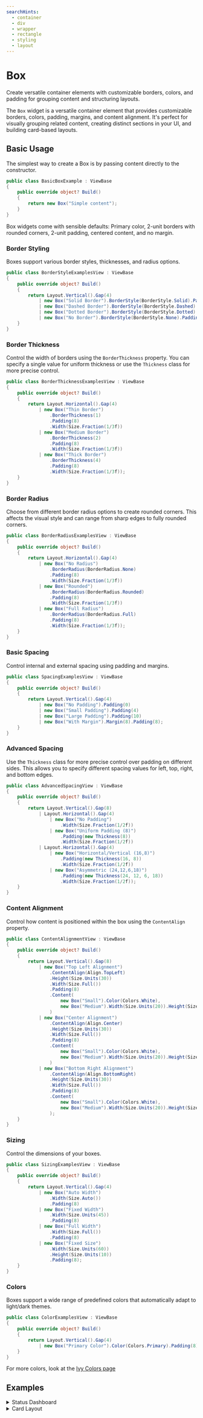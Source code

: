 ```yaml
---
searchHints:
  - container
  - div
  - wrapper
  - rectangle
  - styling
  - layout
---
```


# Box

<Ingress>
Create versatile container elements with customizable borders, colors, and padding for grouping content and structuring layouts.
</Ingress>

The `Box` widget is a versatile container element that provides customizable borders, colors, padding, margins, and content alignment. It's perfect for visually grouping related content, creating distinct sections in your UI, and building card-based layouts.

## Basic Usage

The simplest way to create a Box is by passing content directly to the constructor.

```csharp demo-tabs
public class BasicBoxExample : ViewBase
{
    public override object? Build()
    {
        return new Box("Simple content");
    }
}
```

<Callout Type="tip">
Box widgets come with sensible defaults: Primary color, 2-unit borders with rounded corners, 2-unit padding, centered content, and no margin.
</Callout>

### Border Styling

Boxes support various border styles, thicknesses, and radius options.

```csharp demo-tabs
public class BorderStyleExamplesView : ViewBase
{
    public override object? Build()
    {
        return Layout.Vertical().Gap(4)
            | new Box("Solid Border").BorderStyle(BorderStyle.Solid).Padding(8)
            | new Box("Dashed Border").BorderStyle(BorderStyle.Dashed).Padding(8)
            | new Box("Dotted Border").BorderStyle(BorderStyle.Dotted).Padding(8)
            | new Box("No Border").BorderStyle(BorderStyle.None).Padding(8);
    }
}
```

### Border Thickness

Control the width of borders using the `BorderThickness` property. You can specify a single value for uniform thickness or use the `Thickness` class for more precise control.

```csharp demo-tabs
public class BorderThicknessExamplesView : ViewBase
{
    public override object? Build()
    {
        return Layout.Horizontal().Gap(4)
            | new Box("Thin Border")
                .BorderThickness(1)
                .Padding(8)
                .Width(Size.Fraction(1/3f))
            | new Box("Medium Border")
                .BorderThickness(2)
                .Padding(8)
                .Width(Size.Fraction(1/3f))
            | new Box("Thick Border")
                .BorderThickness(4)
                .Padding(8)
                .Width(Size.Fraction(1/3f));
    }
}
```

### Border Radius

Choose from different border radius options to create rounded corners. This affects the visual style and can range from sharp edges to fully rounded corners.

```csharp demo-tabs
public class BorderRadiusExamplesView : ViewBase
{
    public override object? Build()
    {
        return Layout.Horizontal().Gap(4)
            | new Box("No Radius")
                .BorderRadius(BorderRadius.None)
                .Padding(8)
                .Width(Size.Fraction(1/3f))
            | new Box("Rounded")
                .BorderRadius(BorderRadius.Rounded)
                .Padding(8)
                .Width(Size.Fraction(1/3f))
            | new Box("Full Radius")
                .BorderRadius(BorderRadius.Full)
                .Padding(8)
                .Width(Size.Fraction(1/3f));
    }
}
```

### Basic Spacing

Control internal and external spacing using padding and margins.

```csharp demo-tabs
public class SpacingExamplesView : ViewBase
{
    public override object? Build()
    {
        return Layout.Vertical().Gap(4)
            | new Box("No Padding").Padding(0)
            | new Box("Small Padding").Padding(4)
            | new Box("Large Padding").Padding(10)
            | new Box("With Margin").Margin(8).Padding(8);
    }
}
```

### Advanced Spacing

Use the `Thickness` class for more precise control over padding on different sides. This allows you to specify different spacing values for left, top, right, and bottom edges.

```csharp demo-tabs
public class AdvancedSpacingView : ViewBase
{
    public override object? Build()
    {
        return Layout.Vertical().Gap(8)
            | Layout.Horizontal().Gap(4)
                | new Box("No Padding")
                    .Width(Size.Fraction(1/2f))
                | new Box("Uniform Padding (8)")
                    .Padding(new Thickness(8))
                    .Width(Size.Fraction(1/2f))
            | Layout.Horizontal().Gap(4)
                | new Box("Horizontal/Vertical (16,8)")
                    .Padding(new Thickness(16, 8))
                    .Width(Size.Fraction(1/2f))
                | new Box("Asymmetric (24,12,6,18)")
                    .Padding(new Thickness(24, 12, 6, 18))
                    .Width(Size.Fraction(1/2f));
    }
}
```

### Content Alignment

Control how content is positioned within the box using the `ContentAlign` property.

```csharp demo-tabs
public class ContentAlignmentView : ViewBase
{
    public override object? Build()
    {
        return Layout.Vertical().Gap(8)
            | new Box("Top Left Alignment")
                .ContentAlign(Align.TopLeft)
                .Height(Size.Units(30))
                .Width(Size.Full())
                .Padding(8)
                .Content(
                    new Box("Small").Color(Colors.White),
                    new Box("Medium").Width(Size.Units(20)).Height(Size.Units(8)).Color(Colors.White)
                )
            | new Box("Center Alignment")
                .ContentAlign(Align.Center)
                .Height(Size.Units(30))
                .Width(Size.Full())
                .Padding(8)
                .Content(
                    new Box("Small").Color(Colors.White),
                    new Box("Medium").Width(Size.Units(20)).Height(Size.Units(8)).Color(Colors.White)
                )
            | new Box("Bottom Right Alignment")
                .ContentAlign(Align.BottomRight)
                .Height(Size.Units(30))
                .Width(Size.Full())
                .Padding(8)
                .Content(
                    new Box("Small").Color(Colors.White),
                    new Box("Medium").Width(Size.Units(20)).Height(Size.Units(8)).Color(Colors.White)
                );
    }
}
```

### Sizing

Control the dimensions of your boxes.

```csharp demo-tabs
public class SizingExamplesView : ViewBase
{
    public override object? Build()
    {
        return Layout.Vertical().Gap(4)
            | new Box("Auto Width")
                .Width(Size.Auto())
                .Padding(8)
            | new Box("Fixed Width")
                .Width(Size.Units(45))
                .Padding(8)
            | new Box("Full Width")
                .Width(Size.Full())
                .Padding(8)
            | new Box("Fixed Size")
                .Width(Size.Units(60))
                .Height(Size.Units(10))
                .Padding(8);
    }
}
```

### Colors

Boxes support a wide range of predefined colors that automatically adapt to light/dark themes.

```csharp demo-tabs
public class ColorExamplesView : ViewBase
{
    public override object? Build()
    {
        return Layout.Vertical().Gap(4)
            | new Box("Primary Color").Color(Colors.Primary).Padding(8);
    }
}
```

For more colors, look at the [Ivy Colors page](../../03_ApiReference/IvyShared/Colors.md)

<WidgetDocs Type="Ivy.Box" ExtensionTypes="Ivy.BoxExtensions" SourceUrl="https://github.com/Ivy-Interactive/Ivy-Framework/blob/main/Ivy/Widgets/Primitives/Box.cs"/>

## Examples

<Details>
<Summary>
Status Dashboard
</Summary>
<Body>
Create a dashboard with status indicators using different colors and styles. This example demonstrates how to use boxes for displaying system status information with appropriate visual cues.

```csharp demo-tabs
public class StatusDashboardView : ViewBase
{
    public override object? Build()
    {
        return Layout.Horizontal().Gap(4)
            | new Box("System Online")
                .Color(Colors.Green)
                .BorderRadius(BorderRadius.Rounded)
                .BorderThickness(2)
                .Padding(8)
                .Width(Size.Fraction(1/3f))
            | new Box("Warning: High CPU Usage")
                .Color(Colors.Yellow)
                .BorderStyle(BorderStyle.Dashed)
                .BorderThickness(2)
                .Padding(8)
                .Width(Size.Fraction(1/3f))
            | new Box("Database Error")
                .Color(Colors.Red)
                .BorderThickness(2)
                .Padding(8)
                .Width(Size.Fraction(1/3f));
    }
}
```

</Body>
</Details>

<Details>
<Summary>
Card Layout
</Summary>
<Body>
Build card-based layouts with consistent styling for displaying structured information. This example shows how to create professional-looking cards with proper spacing, borders, and content organization.

```csharp demo-tabs
public class CardLayoutView : ViewBase
{
    public override object? Build()
    {
        return Layout.Grid().Columns(2).Gap(8)
            | new Box()
                .Color(Colors.White)
                .BorderRadius(BorderRadius.Rounded)
                .BorderThickness(1)
                .Padding(12)
                .Content(
                    Text.Label("User Profile"),
                    Text.P("John Doe"),
                    Text.P("Software Developer")
                )
            | new Box()
                .Color(Colors.White)
                .BorderRadius(BorderRadius.Rounded)
                .BorderThickness(1)
                .Padding(12)
                .Content(
                    Text.Label("Statistics"),
                    Text.P("Projects: 15"),
                    Text.P("Experience: 5 years")
                );
    }
}
```

</Body>
</Details>
